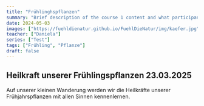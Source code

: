 ```yaml
---
title: "Frühlinghspflanzen"
summary: "Brief description of the course 1 content and what participants can expect to learn."
date: 2024-05-03
images: ["https://fuehldienatur.github.io/FuehlDieNatur/img/kaefer.jpg"]
teacher: ["Daniela"]
series: ["Test"]
tags: ["Frühling", "Pflanze"]
draft: false
---
```

## Heilkraft unserer Frühlingspflanzen 23.03.2025

Auf unserer kleinen Wanderung werden wir die Heilkräfte unserer Frühjahrspflanzen mit allen Sinnen kennenlernen. 
